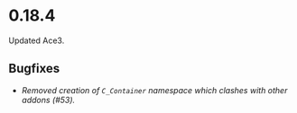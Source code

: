 # 0.18.4

Updated Ace3.

## Bugfixes

- *Removed creation of `C_Container` namespace which clashes with other addons (#53).*
